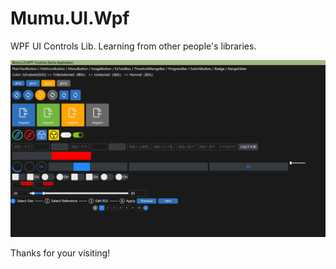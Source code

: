 # Mumu.UI.Wpf
 WPF UI Controls Lib. Learning from other people's libraries.

 ![Mumu.UI.WPF](image/demo.png "Mumu.UI.WPF")

Thanks for your visiting!